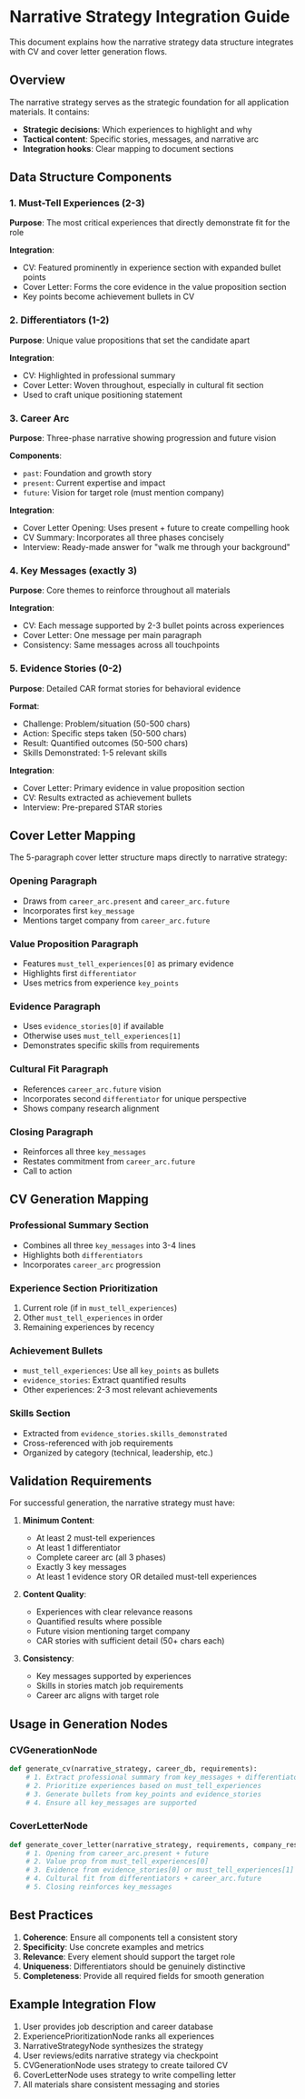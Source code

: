 # Narrative Strategy Integration Guide

This document explains how the narrative strategy data structure integrates with CV and cover letter generation flows.

## Overview

The narrative strategy serves as the strategic foundation for all application materials. It contains:
- **Strategic decisions**: Which experiences to highlight and why
- **Tactical content**: Specific stories, messages, and narrative arc
- **Integration hooks**: Clear mapping to document sections

## Data Structure Components

### 1. Must-Tell Experiences (2-3)
**Purpose**: The most critical experiences that directly demonstrate fit for the role

**Integration**:
- CV: Featured prominently in experience section with expanded bullet points
- Cover Letter: Forms the core evidence in the value proposition section
- Key points become achievement bullets in CV

### 2. Differentiators (1-2)
**Purpose**: Unique value propositions that set the candidate apart

**Integration**:
- CV: Highlighted in professional summary
- Cover Letter: Woven throughout, especially in cultural fit section
- Used to craft unique positioning statement

### 3. Career Arc
**Purpose**: Three-phase narrative showing progression and future vision

**Components**:
- `past`: Foundation and growth story
- `present`: Current expertise and impact
- `future`: Vision for target role (must mention company)

**Integration**:
- Cover Letter Opening: Uses present + future to create compelling hook
- CV Summary: Incorporates all three phases concisely
- Interview: Ready-made answer for "walk me through your background"

### 4. Key Messages (exactly 3)
**Purpose**: Core themes to reinforce throughout all materials

**Integration**:
- CV: Each message supported by 2-3 bullet points across experiences
- Cover Letter: One message per main paragraph
- Consistency: Same messages across all touchpoints

### 5. Evidence Stories (0-2)
**Purpose**: Detailed CAR format stories for behavioral evidence

**Format**:
- Challenge: Problem/situation (50-500 chars)
- Action: Specific steps taken (50-500 chars)
- Result: Quantified outcomes (50-500 chars)
- Skills Demonstrated: 1-5 relevant skills

**Integration**:
- Cover Letter: Primary evidence in value proposition section
- CV: Results extracted as achievement bullets
- Interview: Pre-prepared STAR stories

## Cover Letter Mapping

The 5-paragraph cover letter structure maps directly to narrative strategy:

### Opening Paragraph
- Draws from `career_arc.present` and `career_arc.future`
- Incorporates first `key_message`
- Mentions target company from `career_arc.future`

### Value Proposition Paragraph
- Features `must_tell_experiences[0]` as primary evidence
- Highlights first `differentiator`
- Uses metrics from experience `key_points`

### Evidence Paragraph
- Uses `evidence_stories[0]` if available
- Otherwise uses `must_tell_experiences[1]`
- Demonstrates specific skills from requirements

### Cultural Fit Paragraph
- References `career_arc.future` vision
- Incorporates second `differentiator` for unique perspective
- Shows company research alignment

### Closing Paragraph
- Reinforces all three `key_messages`
- Restates commitment from `career_arc.future`
- Call to action

## CV Generation Mapping

### Professional Summary Section
- Combines all three `key_messages` into 3-4 lines
- Highlights both `differentiators`
- Incorporates `career_arc` progression

### Experience Section Prioritization
1. Current role (if in `must_tell_experiences`)
2. Other `must_tell_experiences` in order
3. Remaining experiences by recency

### Achievement Bullets
- `must_tell_experiences`: Use all `key_points` as bullets
- `evidence_stories`: Extract quantified results
- Other experiences: 2-3 most relevant achievements

### Skills Section
- Extracted from `evidence_stories.skills_demonstrated`
- Cross-referenced with job requirements
- Organized by category (technical, leadership, etc.)

## Validation Requirements

For successful generation, the narrative strategy must have:

1. **Minimum Content**:
   - At least 2 must-tell experiences
   - At least 1 differentiator
   - Complete career arc (all 3 phases)
   - Exactly 3 key messages
   - At least 1 evidence story OR detailed must-tell experiences

2. **Content Quality**:
   - Experiences with clear relevance reasons
   - Quantified results where possible
   - Future vision mentioning target company
   - CAR stories with sufficient detail (50+ chars each)

3. **Consistency**:
   - Key messages supported by experiences
   - Skills in stories match job requirements
   - Career arc aligns with target role

## Usage in Generation Nodes

### CVGenerationNode
```python
def generate_cv(narrative_strategy, career_db, requirements):
    # 1. Extract professional summary from key_messages + differentiators
    # 2. Prioritize experiences based on must_tell_experiences
    # 3. Generate bullets from key_points and evidence_stories
    # 4. Ensure all key_messages are supported
```

### CoverLetterNode
```python
def generate_cover_letter(narrative_strategy, requirements, company_research):
    # 1. Opening from career_arc.present + future
    # 2. Value prop from must_tell_experiences[0]
    # 3. Evidence from evidence_stories[0] or must_tell_experiences[1]
    # 4. Cultural fit from differentiators + career_arc.future
    # 5. Closing reinforces key_messages
```

## Best Practices

1. **Coherence**: Ensure all components tell a consistent story
2. **Specificity**: Use concrete examples and metrics
3. **Relevance**: Every element should support the target role
4. **Uniqueness**: Differentiators should be genuinely distinctive
5. **Completeness**: Provide all required fields for smooth generation

## Example Integration Flow

1. User provides job description and career database
2. ExperiencePrioritizationNode ranks all experiences
3. NarrativeStrategyNode synthesizes the strategy
4. User reviews/edits narrative strategy via checkpoint
5. CVGenerationNode uses strategy to create tailored CV
6. CoverLetterNode uses strategy to write compelling letter
7. All materials share consistent messaging and stories